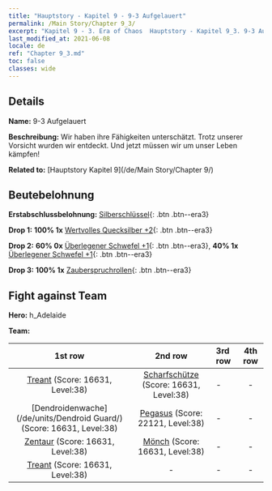 ```yaml
---
title: "Hauptstory - Kapitel 9 - 9-3 Aufgelauert"
permalink: /Main Story/Chapter 9_3/
excerpt: "Kapitel 9 - 3. Era of Chaos  Hauptstory - Kapitel 9_3. 9-3 Aufgelauert"
last_modified_at: 2021-06-08
locale: de
ref: "Chapter 9_3.md"
toc: false
classes: wide
---
```


## Details

 **Name:** 9-3 Aufgelauert

 **Beschreibung:** Wir haben ihre Fähigkeiten unterschätzt. Trotz unserer Vorsicht wurden wir entdeckt. Und jetzt müssen wir um unser Leben kämpfen!

 **Related to:** [Hauptstory Kapitel 9](/de/Main Story/Chapter 9/)

## Beutebelohnung

 **Erstabschlussbelohnung:** [Silberschlüssel](/ItemsDE/con_693/){: .btn .btn--era3}

 **Drop 1:** **100% 1x** [Wertvolles Quecksilber +2](/ItemsDE/mat_28/){: .btn .btn--era3}

 **Drop 2:** **60% 0x** [Überlegener Schwefel +1](/ItemsDE/mat_22/){: .btn .btn--era3}, **40% 1x** [Überlegener Schwefel +1](/ItemsDE/mat_22/){: .btn .btn--era3}

 **Drop 3:** **100% 1x** [Zauberspruchrollen](/ItemsDE/con_694/){: .btn .btn--era3}


## Fight against Team
 **Hero:** h_Adelaide

 **Team:**


  | 1st row | 2nd row | 3rd row | 4th row |
  |:----:|:----:|:----|:----:|
  | [Treant](/de/units/Treant/) (Score: 16631, Level:38)  | [Scharfschütze](/de/units/Marksman/) (Score: 16631, Level:38)  | - | - |
  | [Dendroidenwache](/de/units/Dendroid Guard/) (Score: 16631, Level:38)  | [Pegasus](/de/units/Pegasus/) (Score: 22121, Level:38)  | - | - |
  | [Zentaur](/de/units/Centaur/) (Score: 16631, Level:38)  | [Mönch](/de/units/Monk/) (Score: 16631, Level:38)  | - | - |
  | [Treant](/de/units/Treant/) (Score: 16631, Level:38)  | - | - | - |


